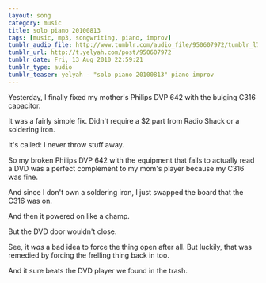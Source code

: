 ```yaml
---
layout: song
category: music
title: solo piano 20100813
tags: [music, mp3, songwriting, piano, improv]
tumblr_audio_file: http://www.tumblr.com/audio_file/950607972/tumblr_l74j2xfYNU1qzo4ep
tumblr_url: http://t.yelyah.com/post/950607972
tumblr_date: Fri, 13 Aug 2010 22:59:21
tumblr_type: audio
tumblr_teaser: yelyah - "solo piano 20100813" piano improv
---
```

Yesterday, I finally fixed my mother's Philips DVP 642 with the bulging C316 capacitor.

It was a fairly simple fix. Didn't require a $2 part from Radio Shack or a soldering iron.

It's called: I never throw stuff away.

So my broken Philips DVP 642 with the equipment that fails to actually read a DVD was a perfect complement to my mom's player because my C316 was fine.

And since I don't own a soldering iron, I just swapped the board that the C316 was on.

And then it powered on like a champ.

But the DVD door wouldn't close.

See, it *was* a bad idea to force the thing open after all. But luckily, that was remedied by forcing the frelling thing back in too.

And it sure beats the DVD player we found in the trash.
